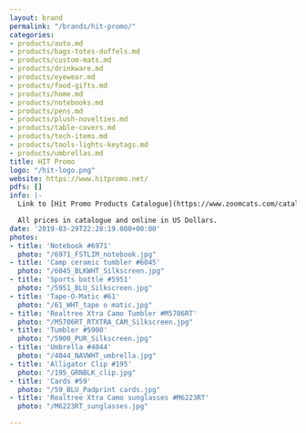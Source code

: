```yaml
---
layout: brand
permalink: "/brands/hit-promo/"
categories:
- products/auto.md
- products/bags-totes-duffels.md
- products/custom-mats.md
- products/drinkware.md
- products/eyewear.md
- products/food-gifts.md
- products/home.md
- products/notebooks.md
- products/pens.md
- products/plush-novelties.md
- products/table-covers.md
- products/tech-items.md
- products/tools-lights-keytags.md
- products/umbrellas.md
title: HIT Promo
logo: "/hit-logo.png"
website: https://www.hitpromo.net/
pdfs: []
info: |-
  Link to [Hit Promo Products Catalogue](https://www.zoomcats.com/catalog/2020-hit-promotional-products-catalogue)

  All prices in catalogue and online in US Dollars.
date: '2019-03-29T22:28:19.000+00:00'
photos:
- title: 'Notebook #6971'
  photo: "/6971_FSTLIM_notebook.jpg"
- title: 'Camp ceramic tumbler #6045'
  photo: "/6045_BLKWHT_Silkscreen.jpg"
- title: 'Sports bottle #5951'
  photo: "/5951_BLU_Silkscreen.jpg"
- title: 'Tape-O-Matic #61'
  photo: "/61_WHT_tape o matic.jpg"
- title: 'Realtree Xtra Camo Tumbler #M5706RT'
  photo: "/M5706RT_RTXTRA_CAM_Silkscreen.jpg"
- title: 'Tumbler #5900'
  photo: "/5900_PUR_Silkscreen.jpg"
- title: 'Umbrella #4044'
  photo: "/4044_NAVWHT_umbrella.jpg"
- title: 'Alligator Clip #195'
  photo: "/195_GRNBLK_clip.jpg"
- title: 'Cards #59'
  photo: "/59_BLU_Padprint cards.jpg"
- title: 'Realtree Xtra Camo sunglasses #M6223RT'
  photo: "/M6223RT_sunglasses.jpg"

---
```

